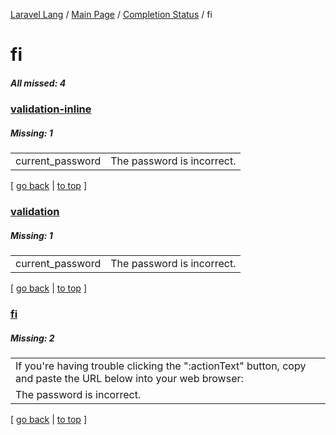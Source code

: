 [Laravel Lang](https://github.com/Laravel-Lang/lang) / [Main Page](../index.md) / [Completion Status](../status.md) / fi

# fi

##### All missed: 4


### [validation-inline](https://github.com/Laravel-Lang/lang/blob/master/locales/fi/validation-inline.php)

##### Missing: 1

<table >
<tr><td align="left" >
current_password
</td>
<td align="left" >
The password is incorrect.
</td>
</tr>

</table>


[ [go back](../status.md) | [to top](#) ]

### [validation](https://github.com/Laravel-Lang/lang/blob/master/locales/fi/validation.php)

##### Missing: 1

<table >
<tr><td align="left" >
current_password
</td>
<td align="left" >
The password is incorrect.
</td>
</tr>

</table>


[ [go back](../status.md) | [to top](#) ]

### [fi](https://github.com/Laravel-Lang/lang/blob/master/locales/fi/fi.json)

##### Missing: 2

<table >
<tr><td align="left" >
If you're having trouble clicking the ":actionText" button, copy and paste the URL below
into your web browser:
</td>
</tr>
<tr><td align="left" >
The password is incorrect.
</td>
</tr>

</table>


[ [go back](../status.md) | [to top](#) ]

